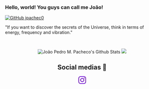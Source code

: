 ### Hello, world! You guys can call me João!

[![GitHub jpachec0](https://img.shields.io/github/followers/jpachec0?label=follow&style=social)](https://github.com/jpachec0)
  
  "If you want to discover the secrets of the Universe, think in terms of energy, frequency and vibration."
  
  </a>&nbsp;&nbsp; 

<div align="center">    
  <img height="180em" src="https://github-readme-stats.vercel.app/api?username=jpachec0&&show_icons=true&theme=midnight-purple" alt="João Pedro M. Pacheco's Github Stats" alt="João Pedro M. Pacheco's Github Status" />
    <img height="180em" src="https://github-readme-stats.vercel.app/api/top-langs/?username=jpachec0&layout=compact&langs_count=7&theme=midnight-purple"/>
</div>

 <h2 align="center"> Social medias 🔎</h2>
 
<div align="center">  
<a href="https://www.instagram.com/joao.abxy/" target="_blank">
    <img align="center" height=25 src="https://github.com/jpachec0/jpachec0/blob/main/logotipo-do-instagram.png" />
  </div>
   </a>&nbsp;&nbsp;


